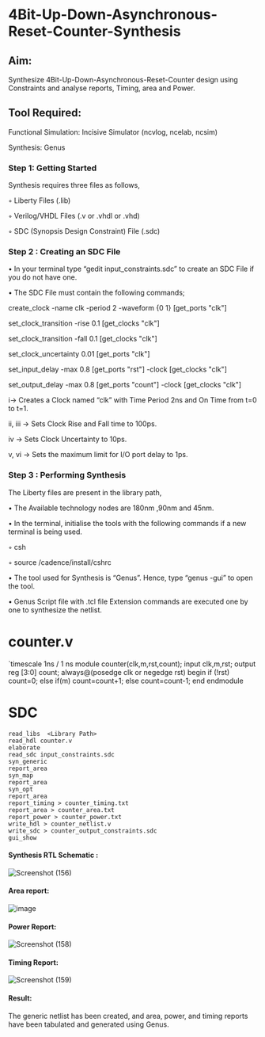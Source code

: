 # 4Bit-Up-Down-Asynchronous-Reset-Counter-Synthesis

## Aim:

Synthesize 4Bit-Up-Down-Asynchronous-Reset-Counter design using Constraints and analyse reports, Timing, area and Power.

## Tool Required:

Functional Simulation: Incisive Simulator (ncvlog, ncelab, ncsim)

Synthesis: Genus

### Step 1: Getting Started

Synthesis requires three files as follows,

◦ Liberty Files (.lib)

◦ Verilog/VHDL Files (.v or .vhdl or .vhd)

◦ SDC (Synopsis Design Constraint) File (.sdc)

 ### Step 2 : Creating an SDC File

•	In your terminal type “gedit input_constraints.sdc” to create an SDC File if you do not have one.

•	The SDC File must contain the following commands;

create_clock -name clk -period 2 -waveform {0 1} [get_ports "clk"]

set_clock_transition -rise 0.1 [get_clocks "clk"]

set_clock_transition -fall 0.1 [get_clocks "clk"]

set_clock_uncertainty 0.01 [get_ports "clk"]

set_input_delay -max 0.8 [get_ports "rst"] -clock [get_clocks "clk"]

set_output_delay -max 0.8 [get_ports "count"] -clock [get_clocks "clk"]

i→ Creates a Clock named “clk” with Time Period 2ns and On Time from t=0 to t=1.

ii, iii → Sets Clock Rise and Fall time to 100ps.

iv → Sets Clock Uncertainty to 10ps.

v, vi → Sets the maximum limit for I/O port delay to 1ps.

### Step 3 : Performing Synthesis

The Liberty files are present in the library path,

• The Available technology nodes are 180nm ,90nm and 45nm.

• In the terminal, initialise the tools with the following commands if a new terminal is being
used.

◦ csh

◦ source /cadence/install/cshrc

• The tool used for Synthesis is “Genus”. Hence, type “genus -gui” to open the tool.

• Genus Script file with .tcl file Extension commands are executed one by one to synthesize the netlist.

# counter.v
`timescale 1ns / 1 ns
module counter(clk,m,rst,count);
input clk,m,rst;
output reg [3:0] count;
always@(posedge clk or negedge rst)
begin
if (!rst)
count=0;
else if(m)
count=count+1;
else
count=count-1;
end
endmodule

# SDC
```
read_libs  <Library Path>
read_hdl counter.v
elaborate
read_sdc input_constraints.sdc 				
syn_generic
report_area
syn_map
report_area
syn_opt 
report_area					
report_timing > counter_timing.txt			
report_area > counter_area.txt			
report_power > counter_power.txt			
write_hdl > counter_netlist.v 				
write_sdc > counter_output_constraints.sdc		
gui_show
```

#### Synthesis RTL Schematic :
![Screenshot (156)](https://github.com/user-attachments/assets/27f3318f-7996-4373-8129-405e471a86a8)


#### Area report:
![image](https://github.com/user-attachments/assets/8aaa87bf-d90d-473c-bfd6-eecb3647dbfa)


#### Power Report:
![Screenshot (158)](https://github.com/user-attachments/assets/d876d934-68d6-45e8-b085-307ddc1f2a9f)


#### Timing Report: 
![Screenshot (159)](https://github.com/user-attachments/assets/9bd5076e-f898-4bde-b7cc-122d65ac6989)



#### Result:
The generic netlist has been created, and area, power, and timing reports have been tabulated and generated using Genus.







